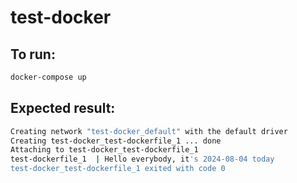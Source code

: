 # test-docker
## To run:
```bash
docker-compose up
```

## Expected result:
```bash
Creating network "test-docker_default" with the default driver
Creating test-docker_test-dockerfile_1 ... done
Attaching to test-docker_test-dockerfile_1
test-dockerfile_1  | Hello everybody, it's 2024-08-04 today
test-docker_test-dockerfile_1 exited with code 0
```
